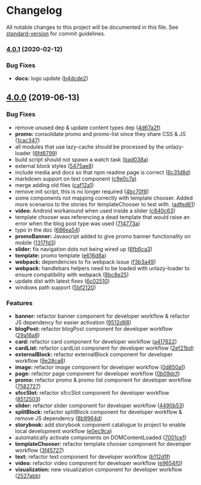 # Changelog

All notable changes to this project will be documented in this file. See [standard-version](https://github.com/conventional-changelog/standard-version) for commit guidelines.

### [4.0.1](https://github.com/amplience/dc-accelerators-content-rendering-service/compare/v4.0.0...v4.0.1) (2020-02-12)


### Bug Fixes

* **docs:** logo update ([b4dcde2](https://github.com/amplience/dc-accelerators-content-rendering-service/commit/b4dcde2))



## [4.0.0](https://github.com/techiedarren/dc-accelerators-content-rendering-service/compare/v3.0.0...v4.0.0) (2019-06-13)


### Bug Fixes

* remove unused dep & update content types dep ([4d67a2f](https://github.com/techiedarren/dc-accelerators-content-rendering-service/commit/4d67a2f))
* **promo:** consolidate promo and promo-list since they share CSS & JS ([1cac347](https://github.com/techiedarren/dc-accelerators-content-rendering-service/commit/1cac347))
* all modules that use lazy-cache should be processed by the unlazy-loader ([6fd6799](https://github.com/techiedarren/dc-accelerators-content-rendering-service/commit/6fd6799))
* build script should not spawn a watch task ([bad038a](https://github.com/techiedarren/dc-accelerators-content-rendering-service/commit/bad038a))
* external block styles ([5475ae8](https://github.com/techiedarren/dc-accelerators-content-rendering-service/commit/5475ae8))
* include media and docs so that npm readme page is correct ([6c31d8d](https://github.com/techiedarren/dc-accelerators-content-rendering-service/commit/6c31d8d))
* markdown support on text component ([c9e0c7a](https://github.com/techiedarren/dc-accelerators-content-rendering-service/commit/c9e0c7a))
* merge adding old files ([caf12a1](https://github.com/techiedarren/dc-accelerators-content-rendering-service/commit/caf12a1))
* remove init script, this is no longer required ([4bc70f8](https://github.com/techiedarren/dc-accelerators-content-rendering-service/commit/4bc70f8))
* some components not mapping correctly with template chooser. Added more scenarios to the stories for templateChooser to test with. ([adfed61](https://github.com/techiedarren/dc-accelerators-content-rendering-service/commit/adfed61))
* **video:** Android workaround when used inside a slider ([c840c63](https://github.com/techiedarren/dc-accelerators-content-rendering-service/commit/c840c63))
* template chooser was referencing a dead template that would raise an error when the blog post type was used ([714773a](https://github.com/techiedarren/dc-accelerators-content-rendering-service/commit/714773a))
* typo in the doc ([686ea54](https://github.com/techiedarren/dc-accelerators-content-rendering-service/commit/686ea54))
* **promoBanner:** Javascript added to give promo banner functionality on mobile ([1317fd3](https://github.com/techiedarren/dc-accelerators-content-rendering-service/commit/1317fd3))
* **slider:** fix navigation dots not being wired up ([6fb6ca3](https://github.com/techiedarren/dc-accelerators-content-rendering-service/commit/6fb6ca3))
* **template:** promo template ([e616d8a](https://github.com/techiedarren/dc-accelerators-content-rendering-service/commit/e616d8a))
* **webpack:** dependencies to fix webpack issue ([f3b3a49](https://github.com/techiedarren/dc-accelerators-content-rendering-service/commit/f3b3a49))
* **webpack:** handlebars helpers need to be loaded with unlazy-loader to ensure compatibility with webpack ([8bc8e25](https://github.com/techiedarren/dc-accelerators-content-rendering-service/commit/8bc8e25))
* update dist with latest fixes ([6c02510](https://github.com/techiedarren/dc-accelerators-content-rendering-service/commit/6c02510))
* windows path support ([5bf2120](https://github.com/techiedarren/dc-accelerators-content-rendering-service/commit/5bf2120))


### Features

* **banner:** refactor banner component for developer workflow & refactor JS dependency for easier activation ([9512d68](https://github.com/techiedarren/dc-accelerators-content-rendering-service/commit/9512d68))
* **blogPost:** refactor blogPost component for developer workflow ([29a16a8](https://github.com/techiedarren/dc-accelerators-content-rendering-service/commit/29a16a8))
* **card:** refactor card component for developer workflow ([a417622](https://github.com/techiedarren/dc-accelerators-content-rendering-service/commit/a417622))
* **cardList:** refactor cardList component for developer workflow ([2ef21bd](https://github.com/techiedarren/dc-accelerators-content-rendering-service/commit/2ef21bd))
* **externalBlock:** refactor externalBlock component for developer workflow ([9e28ca8](https://github.com/techiedarren/dc-accelerators-content-rendering-service/commit/9e28ca8))
* **image:** refactor image component for developer workflow ([0d850a1](https://github.com/techiedarren/dc-accelerators-content-rendering-service/commit/0d850a1))
* **page:** refactor page component for developer workflow ([0b09dcf](https://github.com/techiedarren/dc-accelerators-content-rendering-service/commit/0b09dcf))
* **promo:** refactor promo & promo list component for developer workflow ([7582727](https://github.com/techiedarren/dc-accelerators-content-rendering-service/commit/7582727))
* **sfccSlot:** refactor sfccSlot component for developer workflow ([8512503](https://github.com/techiedarren/dc-accelerators-content-rendering-service/commit/8512503))
* **slider:** refactor slider component for developer workflow ([4490b53](https://github.com/techiedarren/dc-accelerators-content-rendering-service/commit/4490b53))
* **splitBlock:** refactor splitBlock component for developer workflow & remove JS dependency ([8b9964d](https://github.com/techiedarren/dc-accelerators-content-rendering-service/commit/8b9964d))
* **storybook:** add storybook component catalogue to project to enable local development workflow ([e0ec9ca](https://github.com/techiedarren/dc-accelerators-content-rendering-service/commit/e0ec9ca))
* automatically activate components on DOMContentLoaded ([7001ce1](https://github.com/techiedarren/dc-accelerators-content-rendering-service/commit/7001ce1))
* **templateChooser:** refactor template chooser component for developer workflow ([3f45727](https://github.com/techiedarren/dc-accelerators-content-rendering-service/commit/3f45727))
* **text:** refactor text component for developer workflow ([b112d1f](https://github.com/techiedarren/dc-accelerators-content-rendering-service/commit/b112d1f))
* **video:** refactor video component for developer workflow ([e9654f0](https://github.com/techiedarren/dc-accelerators-content-rendering-service/commit/e9654f0))
* **visualization:** new visualization component for developer workflow ([2527abb](https://github.com/techiedarren/dc-accelerators-content-rendering-service/commit/2527abb))
